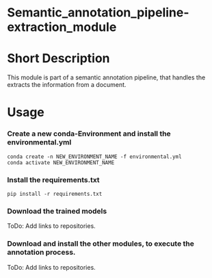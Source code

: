 # Semantic_annotation_pipeline-extraction_module

# Short Description
This module is part of a semantic annotation pipeline, that handles the extracts the information from a document.
# Usage
### Create a new conda-Environment and install the environmental.yml
```
conda create -n NEW_ENVIRONMENT_NAME -f environmental.yml
conda activate NEW_ENVIRONMENT_NAME
```

### Install the requirements.txt
`
pip install -r requirements.txt
`
### Download the trained models
ToDo: Add links to repositories.
### Download and install the other modules, to execute the annotation process.
ToDo: Add links to repositories.
